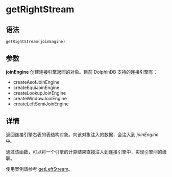 # getRightStream

## 语法

`getRightStream(joinEngine)`

## 参数

**joinEngine** 创建连接引擎返回的对象。目前 DolphinDB 支持的连接引擎有：

* createAsofJoinEngine
* createEquiJoinEngine
* createLookupJoinEngine
* createWindowJoinEngine
* createLeftSemiJoinEngine

## 详情

返回连接引擎右表的表结构对象。向该对象注入的数据，会注入到 *joinEngine* 中。

通过该函数，可以将一个引擎的计算结果直接注入到连接引擎中，实现引擎间的级联。

使用案例请参考 [getLeftStream](getLeftStream.md)。

